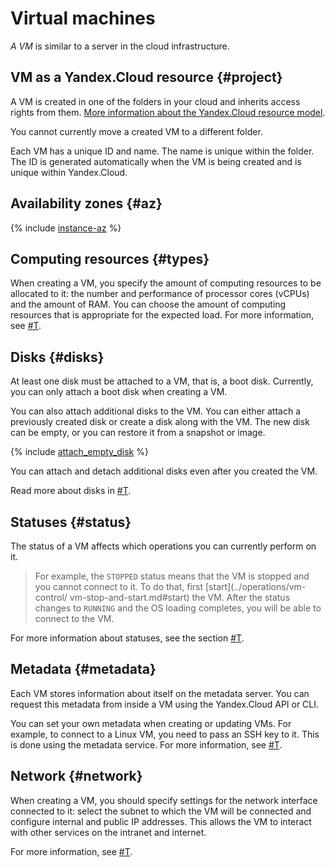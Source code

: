 # Virtual machines

_A VM_ is similar to a server in the cloud infrastructure.

## VM as a Yandex.Cloud resource {#project}

A VM is created in one of the folders in your cloud and inherits access rights from them. [More information about the Yandex.Cloud resource model](../../resource-manager/concepts/resources-hierarchy.md).

You cannot currently move a created VM to a different folder.

Each VM has a unique ID and name. The name is unique within the folder. The ID is generated automatically when the VM is being created and is unique within Yandex.Cloud.

## Availability zones {#az}

{% include [instance-az](../_includes_service/instance-az.md) %}

## Computing resources {#types}

When creating a VM, you specify the amount of computing resources to be allocated to it: the number and performance of processor cores (vCPUs) and the amount of RAM. You can choose the amount of computing resources that is appropriate for the expected load. For more information, see [#T](performance-levels.md).

## Disks {#disks}

At least one disk must be attached to a VM, that is, a boot disk. Currently, you can only attach a boot disk when creating a VM.

You can also attach additional disks to the VM. You can either attach a previously created disk or create a disk along with the VM. The new disk can be empty, or you can restore it from a snapshot or image.

{% include [attach_empty_disk](../_includes_service/attach-empty-disk.md) %}

You can attach and detach additional disks even after you created the VM.

Read more about disks in [#T](disk.md).

## Statuses {#status}

The status of a VM affects which operations you can currently perform on it.

> For example, the `STOPPED` status means that the VM is stopped and you cannot connect to it. To do that, first [start](../operations/vm-control/ vm-stop-and-start.md#start) the VM. After the status changes to `RUNNING` and the OS loading completes, you will be able to connect to the VM.

For more information about statuses, see the section [#T](vm-statuses.md).

## Metadata {#metadata}

Each VM stores information about itself on the metadata server. You can request this metadata from inside a VM using the Yandex.Cloud API or CLI.

You can set your own metadata when creating or updating VMs. For example, to connect to a Linux VM, you need to pass an SSH key to it. This is done using the metadata service. For more information, see [#T](vm-metadata.md).

## Network {#network}

When creating a VM, you should specify settings for the network interface connected to it: select the subnet to which the VM will be connected and configure internal and public IP addresses. This allows the VM to interact with other services on the intranet and internet.

For more information, see [#T](network.md).


